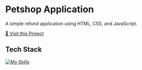 # Petshop Application

A simple refund application using HTML, CSS, and JavaScript.

<p align="left">
     <a href="https://petlife-dnl.netlify.app/">📱 Visit this Project</a><br>
</p>

## Tech Stack

[![My Skills](https://skillicons.dev/icons?i=html,css,javascript,c#)](https://skillicons.dev)
